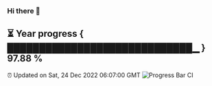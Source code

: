 ### Hi there 👋
⏳ Year progress { █████████████████████████████▁ } 97.88 %
---
⏰ Updated on Sat, 24 Dec 2022 06:07:00 GMT
![Progress Bar CI](https://github.com/Moyi321/Moyi321/workflows/Progress%20Bar%20CI/badge.svg)
